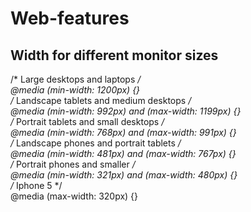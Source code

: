 # Web-features

## Width for different monitor sizes
/* Large desktops and laptops */  
@media (min-width: 1200px) {}  
/* Landscape tablets and medium desktops */  
@media (min-width: 992px) and (max-width: 1199px) {}  
/* Portrait tablets and small desktops */  
@media (min-width: 768px) and (max-width: 991px) {}  
/* Landscape phones and portrait tablets */  
@media (min-width: 481px) and (max-width: 767px) {}  
/* Portrait phones and smaller */  
@media (min-width: 321px) and (max-width: 480px) {}  
/* Iphone 5 */  
@media (max-width: 320px) {}  
